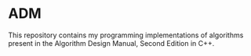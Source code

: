 # ADM
This repository contains my programming implementations of algorithms present in the Algorithm Design Manual, Second Edition in C++.
